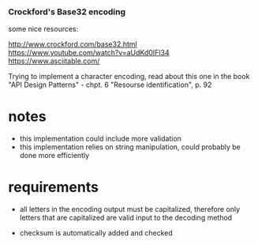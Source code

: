 ### Crockford's Base32 encoding

some nice resources:

http://www.crockford.com/base32.html<br/> 
https://www.youtube.com/watch?v=aUdKd0IFl34<br/> 
https://www.asciitable.com/<br/>


Trying to implement a character encoding, read about this one in the book 
"API Design Patterns" - chpt. 6 "Resourse identification", p. 92

# notes

- this implementation could include more validation
- this implementation relies on string manipulation,
  could probably be done more efficiently

# requirements 

- all letters in the encoding output must be capitalized, therefore
  only letters that are capitalized are valid input to the decoding 
  method

- checksum is automatically added and checked
